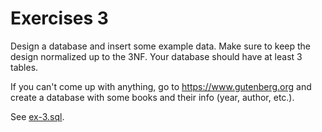 # Exercises 3

Design a database and insert some example data. Make sure to keep the design normalized up to the 3NF. Your database should have at least 3 tables.

If you can't come up with anything, go to https://www.gutenberg.org and create a database with some books and their info (year, author, etc.).

See [ex-3.sql](/other-exercises/ex-3.sql).
